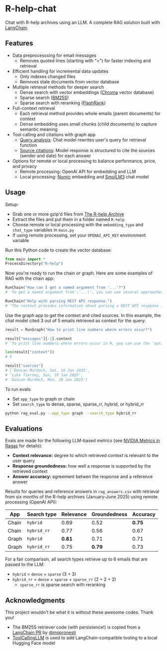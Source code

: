 # R-help-chat

Chat with R-help archives using an LLM. A complete RAG solution built with [LangChain](https://github.com/langchain-ai/langchain).

## Features

- Data preprocesssing for email messages
    - Removes quoted lines (starting with ">") for faster indexing and retrieval
- Efficient handling for incremental data updates
    - Only indexes changed files
    - Removes stale documents from vector database
- Multiple retrieval methods for deeper search
    - Dense search with vector embeddings ([Chroma](https://github.com/chroma-core/chroma) vector database)
    - Sparse search ([BM25S](https://github.com/xhluca/bm25s))
    - Sparse search with reranking ([FlashRank](https://github.com/PrithivirajDamodaran/FlashRank))
- Full-context retrieval
    - Each retrieval method provides whole emails (parent documents) for context
    - Dense embedding uses small chunks (child documents) to capture semantic meaning
- Tool calling and citations with graph app
    - [Query analysis](https://python.langchain.com/docs/tutorials/qa_chat_history/): Chat model rewrites user's query for retrieval function
    - [Source citations](https://python.langchain.com/docs/how_to/qa_sources/): Model response is structured to cite the sources (sender and date) for each answer
- Options for remote or local processing to balance performance, price, and privacy
    - Remote processing: OpenAI API for embedding and LLM
    - Local processing: [Nomic](https://huggingface.co/nomic-ai/nomic-embed-text-v1.5) embedding and [SmolLM3](https://huggingface.co/HuggingFaceTB/SmolLM3-3B) chat model

## Usage

Setup:

- Grab one or more gzip'd files from [The R-help Archive](https://stat.ethz.ch/pipermail/r-help/)
- Extract the files and put them in a folder named `R-help`
- Choose remote or local processing with the `embedding_type` and `chat_type` variables in `main.py`
- If using remote processing, set your `OPENAI_API_KEY` environment variable

Run this Python code to create the vector database:

```python
from main import *
ProcessDirectory("R-help")
```

Now you're ready to run the chain or graph. Here are some examples of RAG with the chain app:

```python
RunChain("How can I get a named argument from '...'?")
# 'To get a named argument from \'...\', you can use several approaches as discussed in the context. Here are a few methods ...'

RunChain("Help with parsing REST API response.")
# 'The context provides information about parsing a REST API response in JSON format using R. Specifically, it mentions that the response from the API endpoint is in JSON format and suggests using the `jsonlite` package to parse it. ...'
```

Use the graph app to get the context and cited sources.
In this example, the chat model cited 3 out of 5 emails retrieved as context for the query.

```python
result = RunGraph("How to print line numbers where errors occur?")

result["messages"][-1].content
# 'To print line numbers where errors occur in R, you can use the `options()` function to set `show.error.locations` to `TRUE`. ...',

len(result["context"])
# 5 

result["sources"]
# ['Duncan Murdoch, Sat, 18 Jan 2025',
# 'Luke Tierney, Sun, 19 Jan 2025',
# 'Duncan Murdoch, Mon, 20 Jan 2025']
```

To run evals:

- Set `app_type` to graph or chain
- Set `search_type` to dense, sparse, sparse\_rr, hybrid, or hybrid\_rr

```sh
python rag_eval.py --app_type graph --search_type hybrid_rr
```

## Evaluations

Evals are made for the following LLM-based metrics (see [NVIDIA Metrics in Ragas](https://docs.ragas.io/en/stable/concepts/metrics/available_metrics/nvidia_metrics/) for details):

- **Context relevance:** degree to which retrieved context is relevant to the user query
- **Response groundedness:** how well a response is supported by the retrieved context
- **Answer accuracy:** agreement betwen the response and a reference answer

Results for queries and reference answers in `rag_answers.csv` with retrieval from six months of the R-help archives (January-June 2025) using remote processing (OpenAI API):

| App | Search type | Relevance | Groundedness | Accuracy |
|-|-|-|-|-|
| Chain | `hybrid`    | 0.69     | 0.52     | **0.75** |
| Chain | `hybrid_rr` | 0.77     | 0.56     | 0.67     |
| Graph | `hybrid`    | **0.81** | 0.71     | 0.71     |
| Graph | `hybrid_rr` | 0.75     | **0.79** | 0.73     |

For a fair comparison, all search types retrieve up to 6 emails that are passed to the LLM:

- `hybrid` = `dense` + `sparse` (3 + 3)
- `hybrid_rr` = `dense` + `sparse` + `sparse_rr` (2 + 2 + 2)
  - `sparse_rr` is sparse search with reranking

## Acknowledgments

This project wouldn't be what it is without these awesome codes. Thank you!

- The BM25S retriever code (with persistence!) is copied from a [LangChain PR](https://github.com/langchain-ai/langchain/pull/28123) by [@mspronesti](https://github.com/mspronesti)
- [ToolCallingLLM](https://github.com/lalanikarim/tool_calling_llm) is used to add LangChain-compatible tooling to a local Hugging Face model
